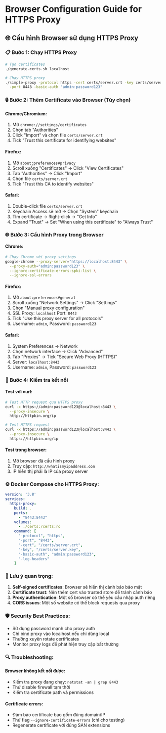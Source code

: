 # Browser Configuration Guide for HTTPS Proxy

## 🌐 Cấu hình Browser sử dụng HTTPS Proxy

### 📋 **Bước 1: Chạy HTTPS Proxy**
```bash
# Tạo certificates
./generate-certs.sh localhost

# Chạy HTTPS proxy
./simple-proxy -protocol https -cert certs/server.crt -key certs/server.key \
  -port 8443 -basic-auth "admin:password123"
```

### 🔒 **Bước 2: Thêm Certificate vào Browser (Tùy chọn)**

#### **Chrome/Chromium:**
1. Mở `chrome://settings/certificates`
2. Chọn tab "Authorities"
3. Click "Import" và chọn file `certs/server.crt`
4. Tick "Trust this certificate for identifying websites"

#### **Firefox:**
1. Mở `about:preferences#privacy`
2. Scroll xuống "Certificates" → Click "View Certificates"
3. Tab "Authorities" → Click "Import"
4. Chọn file `certs/server.crt`
5. Tick "Trust this CA to identify websites"

#### **Safari:**
1. Double-click file `certs/server.crt`
2. Keychain Access sẽ mở → Chọn "System" keychain
3. Tìm certificate → Right-click → "Get Info"
4. Expand "Trust" → Set "When using this certificate" to "Always Trust"

### 🌐 **Bước 3: Cấu hình Proxy trong Browser**

#### **Chrome:**
```bash
# Chạy Chrome với proxy settings
google-chrome --proxy-server="https://localhost:8443" \
  --proxy-auth="admin:password123" \
  --ignore-certificate-errors-spki-list \
  --ignore-ssl-errors
```

#### **Firefox:**
1. Mở `about:preferences#general`
2. Scroll xuống "Network Settings" → Click "Settings"
3. Chọn "Manual proxy configuration"
4. SSL Proxy: `localhost` Port: `8443`
5. Tick "Use this proxy server for all protocols"
6. Username: `admin`, Password: `password123`

#### **Safari:**
1. System Preferences → Network
2. Chọn network interface → Click "Advanced"
3. Tab "Proxies" → Tick "Secure Web Proxy (HTTPS)"
4. Server: `localhost:8443`
5. Username: `admin`, Password: `password123`

### 🔧 **Bước 4: Kiểm tra kết nối**

#### **Test với curl:**
```bash
# Test HTTP request qua HTTPS proxy
curl -x https://admin:password123@localhost:8443 \
  --proxy-insecure \
  http://httpbin.org/ip

# Test HTTPS request
curl -x https://admin:password123@localhost:8443 \
  --proxy-insecure \
  https://httpbin.org/ip
```

#### **Test trong browser:**
1. Mở browser đã cấu hình proxy
2. Truy cập: `http://whatismyipaddress.com`
3. IP hiển thị phải là IP của proxy server

### ⚙️ **Docker Compose cho HTTPS Proxy:**

```yaml
version: '3.8'
services:
  https-proxy:
    build: .
    ports:
      - "8443:8443"
    volumes:
      - ./certs:/certs:ro
    command: [
      "-protocol", "https",
      "-port", "8443", 
      "-cert", "/certs/server.crt",
      "-key", "/certs/server.key",
      "-basic-auth", "admin:password123",
      "-log-headers"
    ]
```

### 🚨 **Lưu ý quan trọng:**

1. **Self-signed certificates**: Browser sẽ hiển thị cảnh báo bảo mật
2. **Certificate trust**: Nên thêm cert vào trusted store để tránh cảnh báo
3. **Proxy authentication**: Một số browser có thể yêu cầu nhập auth riêng
4. **CORS issues**: Một số website có thể block requests qua proxy

### 🛡️ **Security Best Practices:**

- Sử dụng password mạnh cho proxy auth
- Chỉ bind proxy vào localhost nếu chỉ dùng local
- Thường xuyên rotate certificates
- Monitor proxy logs để phát hiện truy cập bất thường

### 🔍 **Troubleshooting:**

#### **Browser không kết nối được:**
- Kiểm tra proxy đang chạy: `netstat -an | grep 8443`
- Thử disable firewall tạm thời
- Kiểm tra certificate path và permissions

#### **Certificate errors:**
- Đảm bảo certificate bao gồm đúng domain/IP
- Thử flag `--ignore-certificate-errors` (chỉ cho testing)
- Regenerate certificate với đúng SAN extensions